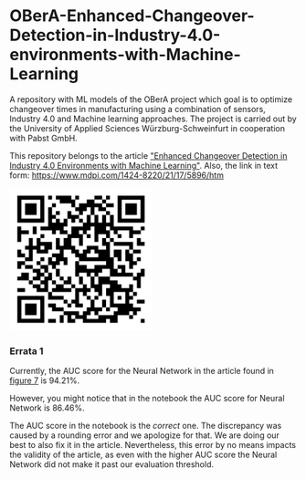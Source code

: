 # OBerA-Enhanced-Changeover-Detection-in-Industry-4.0-environments-with-Machine-Learning

A repository with ML models of the OBerA project which goal is to optimize changeover times in manufacturing using a combination of sensors, Industry 4.0 and Machine learning approaches. The project is carried out by the University of Applied Sciences Würzburg-Schweinfurt in cooperation with Pabst GmbH.

This repository belongs to the article ["Enhanced Changeover Detection in Industry 4.0 Environments with Machine Learning"](https://www.mdpi.com/1424-8220/21/17/5896/htm). Also, the link in text form: <https://www.mdpi.com/1424-8220/21/17/5896/htm>

<img src="https://raw.githubusercontent.com/ValdsteiN/OBerA-Enhanced-Changeover-Detection-in-Industry-4.0-environments-with-Machine-Learning/main/qr-code.png" alt="MDPI QR code" width=250px />

### Errata 1

Currently, the AUC score for the Neural Network in the article found in [figure 7](https://www.mdpi.com/sensors/sensors-21-05896/article_deploy/html/images/sensors-21-05896-g007.png) is 94.21%.

However, you might notice that in the notebook the AUC score for Neural Network is 86.46%.

The AUC score in the notebook is the *correct* one. The discrepancy was caused by a rounding error and we apologize for that. We are doing our best to also fix it in the article. Nevertheless, this error by no means impacts the validity of the article, as even with the higher AUC score the Neural Network did not make it past our evaluation threshold.
